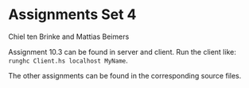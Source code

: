Assignments Set 4
=================

Chiel ten Brinke and Mattias Beimers

Assignment 10.3 can be found in server and client.
Run the client like: `runghc Client.hs localhost MyName`.

The other assignments can be found in the corresponding source files.
